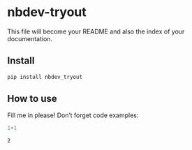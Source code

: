 # nbdev-tryout


<!-- WARNING: THIS FILE WAS AUTOGENERATED! DO NOT EDIT! -->

This file will become your README and also the index of your
documentation.

## Install

``` sh
pip install nbdev_tryout
```

## How to use

Fill me in please! Don’t forget code examples:

``` python
1+1
```

    2
